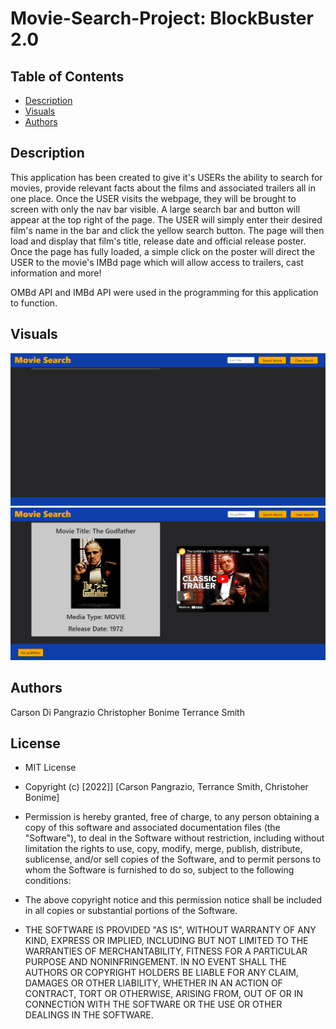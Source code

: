 # Movie-Search-Project: BlockBuster 2.0

## Table of Contents
- [Description](#description)
- [Visuals](#visuals)
- [Authors](#authors)

## Description
This application has been created to give it's USERs the ability to search for movies, provide relevant facts about the films and associated trailers all in one place. Once the USER visits the webpage, they will be brought to screen with only the nav bar visible. A large search bar and button will appear at the top right of the page. The USER will simply enter their desired film's name in the bar and click the yellow search button. The page will then load and display that film's title, release date and official release poster. Once the page has fully loaded, a simple click on the poster will direct the USER to the movie's IMBd page which will allow access to trailers, cast information and more!

OMBd API and IMBd API were used in the programming for this application to function. 

## Visuals
![Homescreen](assets/images/main-page.png)
![Homescreen with search](assets/images/with-search.png)

## Authors
Carson Di Pangrazio
Christopher Bonime
Terrance Smith

## License
* MIT License

* Copyright (c) [2022]] [Carson Pangrazio, Terrance Smith, Christoher Bonime]

* Permission is hereby granted, free of charge, to any person obtaining a copy
of this software and associated documentation files (the "Software"), to deal
in the Software without restriction, including without limitation the rights
to use, copy, modify, merge, publish, distribute, sublicense, and/or sell
copies of the Software, and to permit persons to whom the Software is
furnished to do so, subject to the following conditions:

* The above copyright notice and this permission notice shall be included in all
copies or substantial portions of the Software.

* THE SOFTWARE IS PROVIDED "AS IS", WITHOUT WARRANTY OF ANY KIND, EXPRESS OR
IMPLIED, INCLUDING BUT NOT LIMITED TO THE WARRANTIES OF MERCHANTABILITY,
FITNESS FOR A PARTICULAR PURPOSE AND NONINFRINGEMENT. IN NO EVENT SHALL THE
AUTHORS OR COPYRIGHT HOLDERS BE LIABLE FOR ANY CLAIM, DAMAGES OR OTHER
LIABILITY, WHETHER IN AN ACTION OF CONTRACT, TORT OR OTHERWISE, ARISING FROM,
OUT OF OR IN CONNECTION WITH THE SOFTWARE OR THE USE OR OTHER DEALINGS IN THE
SOFTWARE.